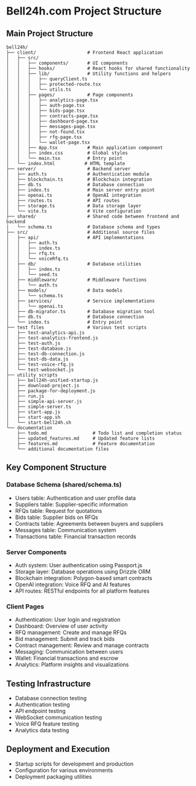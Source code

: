# Bell24h.com Project Structure

## Main Project Structure
```
bell24h/
├── client/                   # Frontend React application
│   ├── src/
│   │   ├── components/       # UI components
│   │   ├── hooks/            # React hooks for shared functionality
│   │   ├── lib/              # Utility functions and helpers
│   │   │   ├── queryClient.ts 
│   │   │   ├── protected-route.tsx
│   │   │   └── utils.ts
│   │   ├── pages/            # Page components
│   │   │   ├── analytics-page.tsx
│   │   │   ├── auth-page.tsx
│   │   │   ├── bids-page.tsx
│   │   │   ├── contracts-page.tsx
│   │   │   ├── dashboard-page.tsx
│   │   │   ├── messages-page.tsx
│   │   │   ├── not-found.tsx
│   │   │   ├── rfq-page.tsx
│   │   │   └── wallet-page.tsx
│   │   ├── App.tsx           # Main application component
│   │   ├── index.css         # Global styles
│   │   └── main.tsx          # Entry point
│   └── index.html           # HTML template
├── server/                   # Backend server
│   ├── auth.ts               # Authentication module
│   ├── blockchain.ts         # Blockchain integration
│   ├── db.ts                 # Database connection
│   ├── index.ts              # Main server entry point
│   ├── openai.ts             # OpenAI integration
│   ├── routes.ts             # API routes
│   ├── storage.ts            # Data storage layer
│   └── vite.ts               # Vite configuration
├── shared/                   # Shared code between frontend and backend
│   └── schema.ts             # Database schema and types
├── src/                      # Additional source files
│   ├── api/                  # API implementations
│   │   ├── auth.ts
│   │   ├── index.ts
│   │   ├── rfq.ts
│   │   └── voiceRfq.ts
│   ├── db/                   # Database utilities
│   │   ├── index.ts
│   │   └── seed.ts
│   ├── middleware/           # Middleware functions
│   │   └── auth.ts
│   ├── models/               # Data models
│   │   └── schema.ts
│   ├── services/             # Service implementations
│   │   └── openai.ts
│   ├── db-migrator.ts        # Database migration tool
│   ├── db.ts                 # Database connection
│   └── index.ts              # Entry point
├── test files                # Various test scripts
│   ├── test-analytics-api.js
│   ├── test-analytics-frontend.js
│   ├── test-auth.js
│   ├── test-database.js
│   ├── test-db-connection.js
│   ├── test-db-data.js
│   ├── test-voice-rfq.js
│   └── test-websocket.js
├── utility scripts
│   ├── bell24h-unified-startup.js
│   ├── download-project.js
│   ├── package-for-deployment.js
│   ├── run.js
│   ├── simple-api-server.js
│   ├── simple-server.ts
│   ├── start-app.js
│   ├── start-app.sh
│   └── start-bell24h.sh
└── documentation
    ├── todo.md                 # Todo list and completion status
    ├── updated_features.md     # Updated feature lists
    ├── features.md             # Feature documentation
    └── additional documentation files
```

## Key Component Structure

### Database Schema (shared/schema.ts)
- Users table: Authentication and user profile data
- Suppliers table: Supplier-specific information
- RFQs table: Request for quotations
- Bids table: Supplier bids on RFQs
- Contracts table: Agreements between buyers and suppliers
- Messages table: Communication system
- Transactions table: Financial transaction records

### Server Components
- Auth system: User authentication using Passport.js
- Storage layer: Database operations using Drizzle ORM
- Blockchain integration: Polygon-based smart contracts
- OpenAI integration: Voice RFQ and AI features
- API routes: RESTful endpoints for all platform features

### Client Pages
- Authentication: User login and registration
- Dashboard: Overview of user activity
- RFQ management: Create and manage RFQs
- Bid management: Submit and track bids
- Contract management: Review and manage contracts
- Messaging: Communication between users
- Wallet: Financial transactions and escrow
- Analytics: Platform insights and visualizations

## Testing Infrastructure
- Database connection testing
- Authentication testing
- API endpoint testing
- WebSocket communication testing
- Voice RFQ feature testing
- Analytics data testing

## Deployment and Execution
- Startup scripts for development and production
- Configuration for various environments
- Deployment packaging utilities